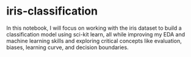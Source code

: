 # iris-classification
In this notebook, I will focus on working with the iris dataset to build a classification model using sci-kit learn, all while improving my EDA and machine learning skills and exploring critical concepts like evaluation, biases, learning curve, and decision boundaries.
